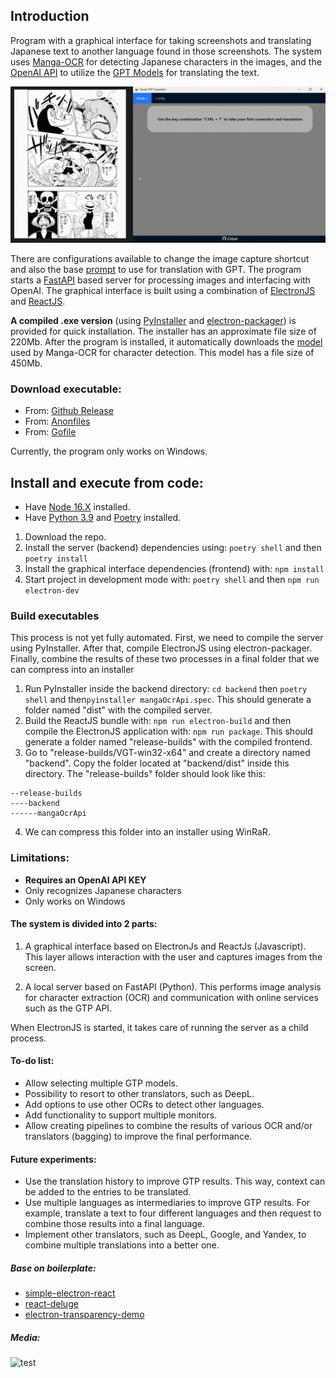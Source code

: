 ## Introduction

Program with a graphical interface for taking screenshots and translating Japanese text to another language found in those screenshots. The system uses [Manga-OCR](https://github.com/kha-white/manga-ocr) for detecting Japanese characters in the images, and the [OpenAI API](https://openai.com/blog/openai-api) to utilize the [GPT Models](https://platform.openai.com/docs/models) for translating the text. 

![test](https://github.com/K-RT-Dev/VGT/blob/master/media/c.gif)

There are configurations available to change the image capture shortcut and also the base [prompt](https://platform.openai.com/docs/guides/completion) to use for translation with GPT. The program starts a [FastAPI](https://fastapi.tiangolo.com/) based server for processing images and interfacing with OpenAI. The graphical interface is built using a combination of [ElectronJS](https://www.electronjs.org/) and [ReactJS](https://es.reactjs.org/).

**A compiled .exe version** (using [PyInstaller](https://pyinstaller.org/en/stable/) and [electron-packager](https://github.com/electron/electron-packager)) is provided for quick installation. The installer has an approximate file size of 220Mb. After the program is installed, it automatically downloads the [model](https://huggingface.co/kha-white/manga-ocr-base) used by Manga-OCR for character detection. This model has a file size of 450Mb.

### Download executable: 

- From: [Github Release](https://github.com/K-RT-Dev/VGT/releases/tag/v0.1)
- From: [Anonfiles](https://anonfiles.com/vcK9g2h0zd/VGT_win32_x64_zip)
- From: [Gofile](https://gofile.io/d/pYCkyf)

Currently, the program only works on Windows.

## Install and execute from code:

- Have [Node 16.X](https://nodejs.org/es/download/releases) installed.
- Have [Python 3.9](https://www.python.org/downloads/release/python-390/) and [Poetry](https://python-poetry.org/) installed.

1. Download the repo.
2. Install the server (backend) dependencies using: `poetry shell` and then `poetry install`
3. Install the graphical interface dependencies (frontend) with: `npm install`
4. Start project in development mode with: `poetry shell` and then `npm run electron-dev`

### Build executables
This process is not yet fully automated. First, we need to compile the server using PyInstaller. After that, compile ElectronJS using electron-packager. Finally, combine the results of these two processes in a final folder that we can compress into an installer

1. Run PyInstaller inside the backend directory: `cd backend` then `poetry shell` and then`pyinstaller mangaOcrApi.spec`. This should generate a folder named "dist" with the compiled server.
2. Build the ReactJS bundle with: `npm run electron-build` and then compile the ElectronJS application with: `npm run package`. This should generate a folder named "release-builds" with the compiled frontend.
3. Go to "release-builds/VGT-win32-x64" and create a directory named "backend". Copy the folder located at "backend/dist" inside this directory. The "release-builds" folder should look like this:
```
--release-builds
----backend
------mangaOcrApi
```
4. We can compress this folder into an installer using WinRaR.

### Limitations:

- **Requires an OpenAI API KEY**
- Only recognizes Japanese characters
- Only works on Windows

#### The system is divided into 2 parts:

1. A graphical interface based on ElectronJs and ReactJs (Javascript). This layer allows interaction with the user and captures images from the screen.

2. A local server based on FastAPI (Python). This performs image analysis for character extraction (OCR) and communication with online services such as the GTP API.

When ElectronJS is started, it takes care of running the server as a child process.

#### To-do list:

- Allow selecting multiple GTP models.
- Possibility to resort to other translators, such as DeepL.
- Add options to use other OCRs to detect other languages.
- Add functionality to support multiple monitors.
- Allow creating pipelines to combine the results of various OCR and/or translators (bagging) to improve the final performance.

#### Future experiments:

- Use the translation history to improve GTP results. This way, context can be added to the entries to be translated.
- Use multiple languages as intermediaries to improve GTP results. For example, translate a text to four different languages and then request to combine those results into a final language.
- Implement other translators, such as DeepL, Google, and Yandex, to combine multiple translations into a better one.

##### Base on boilerplate:
- [simple-electron-react](https://github.com/bradtraversy/simple-electron-react)
- [react-deluge](https://github.com/varyoo/react-deluge/tree/61a7b979f86b35bcca72dfedbb5a1712f356aade)
- [electron-transparency-demo](https://github.com/toonvanvr/electron-transparency-demo)

##### Media:
![test](https://github.com/K-RT-Dev/VGT/blob/master/media/a.gif)
